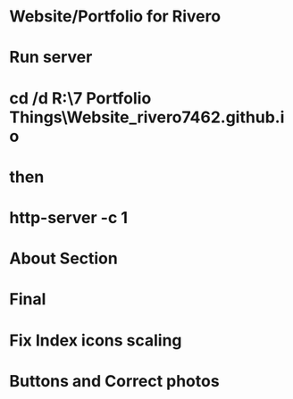 # Website/Portfolio for Rivero

# Run server
# cd /d R:\7 Portfolio Things\Website\_rivero7462.github.io
# then
# http-server -c 1

# About Section



# Final
# Fix Index icons scaling
# Buttons and Correct photos
#